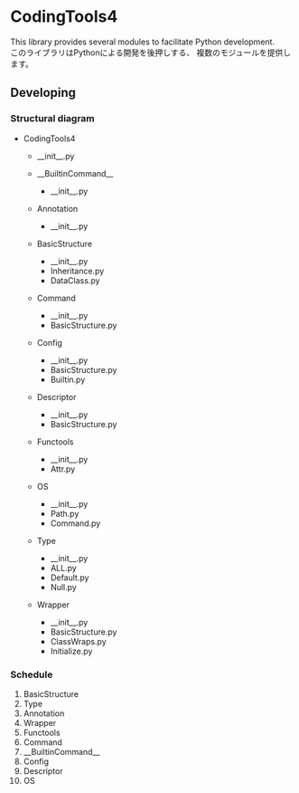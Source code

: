 # CodingTools4

This library provides several modules to facilitate Python development.  
このライブラリはPythonによる開発を後押しする、 複数のモジュールを提供します。  

## Developing

### Structural diagram

- CodingTools4
  
  - \_\_init__.py
  
  - \_\_BuiltinCommand__
    - \_\_init__.py
  
  - Annotation
    - \_\_init__.py
  
  - BasicStructure
    - \_\_init__.py
    - Inheritance.py
    - DataClass.py
  
  - Command
    - \_\_init__.py
    - BasicStructure.py
  
  - Config
    - \_\_init__.py
    - BasicStructure.py
    - Builtin.py
  
  - Descriptor
    - \_\_init__.py
    - BasicStructure.py
  
  - Functools
    - \_\_init__.py
    - Attr.py
  
  - OS
    - \_\_init__.py
    - Path.py
    - Command.py
  
  - Type
    - \_\_init__.py
    - ALL.py
    - Default.py
    - Null.py
  
  - Wrapper
    - \_\_init__.py
    - BasicStructure.py
    - ClassWraps.py
    - Initialize.py


### Schedule
1. BasicStructure
2. Type
3. Annotation
4. Wrapper
5. Functools
6. Command
7. \_\_BuiltinCommand__
8. Config
9. Descriptor
10. OS
